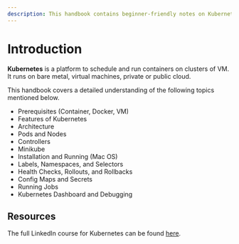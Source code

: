 ```yaml
---
description: This handbook contains beginner-friendly notes on Kubernetes
---
```


# Introduction

**Kubernetes** is a platform to schedule and run containers on clusters of VM. It runs on bare metal, virtual machines, private or public cloud.

This handbook covers a detailed understanding of the following topics mentioned below.

* Prerequisites \(Container, Docker, VM\)
* Features of Kubernetes
* Architecture
* Pods and Nodes
* Controllers
* Minikube
* Installation and Running \(Mac OS\)
* Labels, Namespaces, and Selectors
* Health Checks, Rollouts, and Rollbacks
* Config Maps and Secrets
* Running Jobs
* Kubernetes Dashboard and Debugging

## Resources

The full LinkedIn course for Kubernetes can be found [here](https://www.linkedin.com/learning/learning-kubernetes/welcome?u=105858922).

